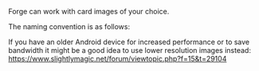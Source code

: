 Forge can work with card images of your choice.

The naming convention is as follows:

If you have an older Android device for increased performance or to save bandwidth it might be a good idea to use lower resolution images instead: https://www.slightlymagic.net/forum/viewtopic.php?f=15&t=29104